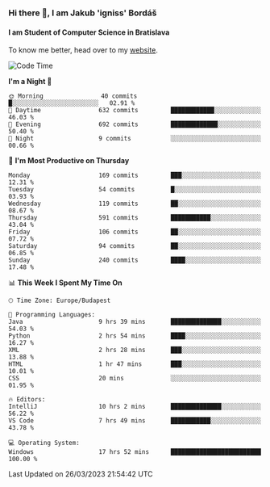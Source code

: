 ### Hi there 👋, I am Jakub 'igniss' Bordáš

#### I am Student of Computer Science in Bratislava
To know me better, head over to my [website](https://bordas.sk).


<!--START_SECTION:waka-->
![Code Time](http://img.shields.io/badge/Code%20Time-1%2C084%20hrs%2051%20mins-blue)

**I'm a Night 🦉** 

```text
🌞 Morning                40 commits          █░░░░░░░░░░░░░░░░░░░░░░░░   02.91 % 
🌆 Daytime                632 commits         ████████████░░░░░░░░░░░░░   46.03 % 
🌃 Evening                692 commits         █████████████░░░░░░░░░░░░   50.40 % 
🌙 Night                  9 commits           ░░░░░░░░░░░░░░░░░░░░░░░░░   00.66 % 
```
📅 **I'm Most Productive on Thursday** 

```text
Monday                   169 commits         ███░░░░░░░░░░░░░░░░░░░░░░   12.31 % 
Tuesday                  54 commits          █░░░░░░░░░░░░░░░░░░░░░░░░   03.93 % 
Wednesday                119 commits         ██░░░░░░░░░░░░░░░░░░░░░░░   08.67 % 
Thursday                 591 commits         ███████████░░░░░░░░░░░░░░   43.04 % 
Friday                   106 commits         ██░░░░░░░░░░░░░░░░░░░░░░░   07.72 % 
Saturday                 94 commits          ██░░░░░░░░░░░░░░░░░░░░░░░   06.85 % 
Sunday                   240 commits         ████░░░░░░░░░░░░░░░░░░░░░   17.48 % 
```


📊 **This Week I Spent My Time On** 

```text
🕑︎ Time Zone: Europe/Budapest

💬 Programming Languages: 
Java                     9 hrs 39 mins       ██████████████░░░░░░░░░░░   54.03 % 
Python                   2 hrs 54 mins       ████░░░░░░░░░░░░░░░░░░░░░   16.27 % 
XML                      2 hrs 28 mins       ███░░░░░░░░░░░░░░░░░░░░░░   13.88 % 
HTML                     1 hr 47 mins        ███░░░░░░░░░░░░░░░░░░░░░░   10.01 % 
CSS                      20 mins             ░░░░░░░░░░░░░░░░░░░░░░░░░   01.95 % 

🔥 Editors: 
IntelliJ                 10 hrs 2 mins       ██████████████░░░░░░░░░░░   56.22 % 
VS Code                  7 hrs 49 mins       ███████████░░░░░░░░░░░░░░   43.78 % 

💻 Operating System: 
Windows                  17 hrs 52 mins      █████████████████████████   100.00 % 
```


 Last Updated on 26/03/2023 21:54:42 UTC
<!--END_SECTION:waka-->
